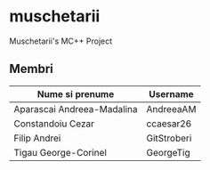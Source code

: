 # muschetarii
 Muschetarii's MC++ Project

## Membri ##
Nume si prenume              | Username
-----------------------------|-------------
Aparascai Andreea-Madalina   | AndreeaAM
Constandoiu Cezar            | ccaesar26
Filip Andrei                 | GitStroberi
Tigau George-Corinel         | GeorgeTig
